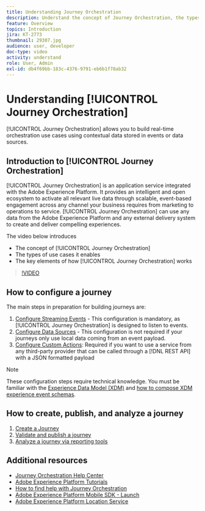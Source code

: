 ```yaml
---
title: Understanding Journey Orchestration
description: Understand the concept of Journey Orchestration, the types of use cases it enables and the key elements of how Journey Orchestration works.
feature: Overview
topics: Introduction
jira: KT-2773
thumbnail: 29307.jpg
audience: user, developer
doc-type: video
activity: understand
role: User, Admin
exl-id: db4f69bb-183c-4376-9791-eb6b1f78ab32
---
```

# Understanding [!UICONTROL Journey Orchestration]

[!UICONTROL Journey Orchestration] allows you to build real-time orchestration use cases using contextual data stored in events or data sources.

## Introduction to [!UICONTROL Journey Orchestration]

[!UICONTROL Journey Orchestration] is an application service integrated with the Adobe Experience Platform. It provides an intelligent and open ecosystem to activate all relevant live data through scalable, event-based engagement across any channel your business requires from marketing to operations to service. [!UICONTROL Journey Orchestration] can use any data from the Adobe Experience Platform and any external delivery system to create and deliver compelling experiences.

The video below introduces

* The concept of [!UICONTROL Journey Orchestration]
* The types of use cases it enables
* The key elements of how [!UICONTROL Journey Orchestration] works

>[!VIDEO](https://video.tv.adobe.com/v/29307?quality=12&learn=on)

## How to configure a journey

The main steps in preparation for building journeys are:

1. [Configure Streaming Events](/help/configuring-journey-orchestration/configure-streaming-events.md) - This configuration is mandatory, as [!UICONTROL Journey Orchestration] is designed to listen to events.
1. [Configure Data Sources](/help/configuring-journey-orchestration/configure-data-sources.md) - This configuration is not required if your journeys only use local data coming from an event payload.
1. [Configure Custom Actions](/help/configuring-journey-orchestration/configure-actions.md): Required if you want to use a service from any third-party provider that can be called through a [!DNL REST API] with a JSON formatted payload

>[!NOTE]
>
>These configuration steps require technical knowledge. You must be familiar with the [Experience Data Model (XDM)](https://experienceleague.adobe.com/docs/platform-learn/tutorials/schemas/schemas-and-experience-data-model.html?lang=en) and [how to compose XDM experience event schemas](https://experienceleague.adobe.com/docs/platform-learn/tutorials/schemas/create-schemas.html?lang=en).

## How to create, publish, and analyze a journey

1. [Create a Journey](/help/building-a-journey/creating-a-journey.md)
1. [Validate and publish a journey](/help/validate-and-publish-a-journey.md)
1. [Analyze a journey via reporting tools](/help/analyze-a-journey-via-reporting-tools.md)

## Additional resources

* [Journey Orchestration Help Center](https://experienceleague.adobe.com/docs/journeys/using/journey-orchestration-home.html?lang=en)
* [Adobe Experience Platform Tutorials](https://experienceleague.adobe.com/docs/platform-learn/tutorials/overview.html?lang=en)
* [How to find help with Journey Orchestration](/help/understanding-journey-orchestration.md)
* [Adobe Experience Platform Mobile SDK - Launch](https://experienceleague.adobe.com/docs/platform-learn/data-collection/mobile-sdk/overview.html?lang=en)
* [Adobe Experience Platform Location Service](https://experienceleague.adobe.com/docs/places/using/home.html?lang=en)
